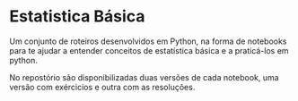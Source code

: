 # Estatistica Básica
Um conjunto de roteiros desenvolvidos em Python, na forma de notebooks para te ajudar a entender conceitos de estatística básica 
e a praticá-los em python.

No repostório são disponibilizadas duas versões de cada notebook, uma versão com exércicios e outra com as resoluções.
